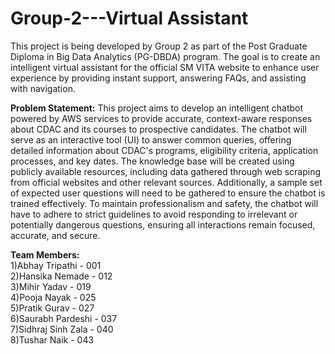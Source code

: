 # Group-2---Virtual Assistant
This project is being developed by Group 2 as part of the Post Graduate Diploma in Big Data Analytics (PG-DBDA) program. The goal is to create an intelligent virtual assistant for the official SM VITA website to enhance user experience by providing instant support, answering FAQs, and assisting with navigation.

**Problem Statement:**
This project aims to develop an intelligent chatbot powered by AWS services to provide accurate, context-aware responses about CDAC and its courses to prospective candidates. The chatbot will serve as an interactive tool (UI) to answer common queries, offering detailed information about CDAC's programs, eligibility criteria, application processes, and key dates. The knowledge base will be created using publicly available resources, including data gathered through web scraping from official websites and other relevant sources. Additionally, a sample set of expected user questions will need to be gathered to ensure the chatbot is trained effectively. To maintain professionalism and safety, the chatbot will have to adhere to strict guidelines to avoid responding to irrelevant or potentially dangerous questions, ensuring all interactions remain focused, accurate, and secure.

**Team Members:**
<br>1)Abhay Tripathi - 001
<br>2)Hansika Nemade - 012
<br>3)Mihir Yadav - 019
<br>4)Pooja Nayak - 025
<br>5)Pratik Gurav - 027
<br>6)Saurabh Pardeshi - 037
<br>7)Sidhraj Sinh Zala - 040
<br>8)Tushar Naik - 043
